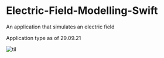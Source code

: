 # Electric-Field-Modelling-Swift
An application that simulates an electric field

Application type as of 29.09.21

![til](./gifs/gif1.gif)
